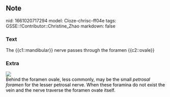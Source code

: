 ## Note
nid: 1661020717294
model: Cloze-chrisc-ff04e
tags: GSSE::!Contributor::Christine_Zhao
markdown: false

### Text
<div>
  <div>
    <div>
      The {{c1::mandibular}} nerve passes through the foramen
      {{c2::ovale}}
    </div>
  </div>
</div>

### Extra
<img src="Screen%20Shot%202021-08-01%20at%209.20.34%20am.png">
<div>
  <div>
    <div>
      <div>
        <div>
          <font color="#000001">Behind the foramen ovale, less
commonly, may be the small <span style="font-style: 
           italic;">petrosal foramen</span> for the lesser petrosal
          nerve. When these foramina do not exist the vein and the
          nerve traverse the foramen ovate itself.</font>
        </div>
      </div>
    </div>
  </div>
</div>
